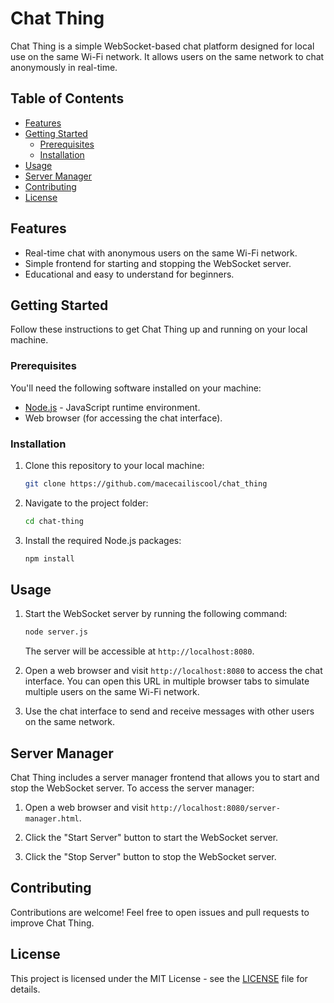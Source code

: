 # Chat Thing

Chat Thing is a simple WebSocket-based chat platform designed for local use on the same Wi-Fi network. It allows users on the same network to chat anonymously in real-time.

## Table of Contents
- [Features](#features)
- [Getting Started](#getting-started)
  - [Prerequisites](#prerequisites)
  - [Installation](#installation)
- [Usage](#usage)
- [Server Manager](#server-manager)
- [Contributing](#contributing)
- [License](#license)

## Features

- Real-time chat with anonymous users on the same Wi-Fi network.
- Simple frontend for starting and stopping the WebSocket server.
- Educational and easy to understand for beginners.

## Getting Started

Follow these instructions to get Chat Thing up and running on your local machine.

### Prerequisites

You'll need the following software installed on your machine:

- [Node.js](https://nodejs.org/) - JavaScript runtime environment.
- Web browser (for accessing the chat interface).

### Installation

1. Clone this repository to your local machine:

   ```bash
   git clone https://github.com/macecailiscool/chat_thing
   ```

2. Navigate to the project folder:

   ```bash
   cd chat-thing
   ```

3. Install the required Node.js packages:

   ```bash
   npm install
   ```

## Usage

1. Start the WebSocket server by running the following command:

   ```bash
   node server.js
   ```

   The server will be accessible at `http://localhost:8080`.

2. Open a web browser and visit `http://localhost:8080` to access the chat interface. You can open this URL in multiple browser tabs to simulate multiple users on the same Wi-Fi network.

3. Use the chat interface to send and receive messages with other users on the same network.

## Server Manager

Chat Thing includes a server manager frontend that allows you to start and stop the WebSocket server. To access the server manager:

1. Open a web browser and visit `http://localhost:8080/server-manager.html`.

2. Click the "Start Server" button to start the WebSocket server.

3. Click the "Stop Server" button to stop the WebSocket server.

## Contributing

Contributions are welcome! Feel free to open issues and pull requests to improve Chat Thing.

## License

This project is licensed under the MIT License - see the [LICENSE](LICENSE) file for details.
